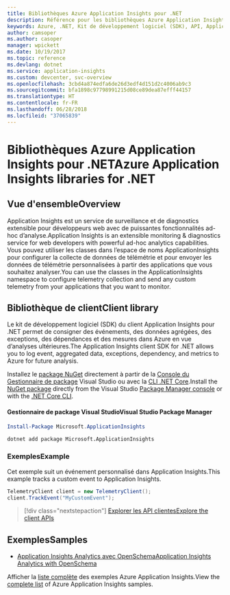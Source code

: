 ```yaml
---
title: Bibliothèques Azure Application Insights pour .NET
description: Référence pour les bibliothèques Azure Application Insights pour .NET
keywords: Azure, .NET, Kit de développement logiciel (SDK), API, Application AppInsights
author: camsoper
ms.author: casoper
manager: wpickett
ms.date: 10/19/2017
ms.topic: reference
ms.devlang: dotnet
ms.service: application-insights
ms.custom: devcenter, svc-overview
ms.openlocfilehash: 3cbd4a874edfa6de26d3edf4d151d2c4006ab9c3
ms.sourcegitcommit: bfa1898c97798991215d08ce89dea87efff44157
ms.translationtype: HT
ms.contentlocale: fr-FR
ms.lasthandoff: 06/28/2018
ms.locfileid: "37065839"
---
```

# <a name="azure-application-insights-libraries-for-net"></a><span data-ttu-id="c905a-104">Bibliothèques Azure Application Insights pour .NET</span><span class="sxs-lookup"><span data-stu-id="c905a-104">Azure Application Insights libraries for .NET</span></span>

## <a name="overview"></a><span data-ttu-id="c905a-105">Vue d'ensemble</span><span class="sxs-lookup"><span data-stu-id="c905a-105">Overview</span></span>

<span data-ttu-id="c905a-106">Application Insights est un service de surveillance et de diagnostics extensible pour développeurs web avec de puissantes fonctionnalités ad-hoc d’analyse.</span><span class="sxs-lookup"><span data-stu-id="c905a-106">Application Insights is an extensible monitoring & diagnostics service for web developers with powerful ad-hoc analytics capabilities.</span></span> <span data-ttu-id="c905a-107">Vous pouvez utiliser les classes dans l’espace de noms ApplicationInsights pour configurer la collecte de données de télémétrie et pour envoyer les données de télémétrie personnalisées à partir des applications que vous souhaitez analyser.</span><span class="sxs-lookup"><span data-stu-id="c905a-107">You can use the classes in the ApplicationInsights namespace to configure telemetry collection and send any custom telemetry from your applications that you want to monitor.</span></span>

## <a name="client-library"></a><span data-ttu-id="c905a-108">Bibliothèque de client</span><span class="sxs-lookup"><span data-stu-id="c905a-108">Client library</span></span>

<span data-ttu-id="c905a-109">Le kit de développement logiciel (SDK) du client Application Insights pour .NET permet de consigner des événements, des données agrégées, des exceptions, des dépendances et des mesures dans Azure en vue d’analyses ultérieures.</span><span class="sxs-lookup"><span data-stu-id="c905a-109">The Application Insights client SDK for .NET allows you to log event, aggregated data, exceptions, dependency, and metrics to Azure for future analysis.</span></span>

<span data-ttu-id="c905a-110">Installez le [package NuGet](https://www.nuget.org/packages/Microsoft.ApplicationInsights ) directement à partir de la [Console du Gestionnaire de package][PackageManager] Visual Studio ou avec la [CLI .NET Core][DotNetCLI].</span><span class="sxs-lookup"><span data-stu-id="c905a-110">Install the [NuGet package](https://www.nuget.org/packages/Microsoft.ApplicationInsights ) directly from the Visual Studio [Package Manager console][PackageManager] or with the [.NET Core CLI][DotNetCLI].</span></span>

#### <a name="visual-studio-package-manager"></a><span data-ttu-id="c905a-111">Gestionnaire de package Visual Studio</span><span class="sxs-lookup"><span data-stu-id="c905a-111">Visual Studio Package Manager</span></span>

```powershell
Install-Package Microsoft.ApplicationInsights 
```

```bash
dotnet add package Microsoft.ApplicationInsights 
```

### <a name="example"></a><span data-ttu-id="c905a-112">Exemples</span><span class="sxs-lookup"><span data-stu-id="c905a-112">Example</span></span>

<span data-ttu-id="c905a-113">Cet exemple suit un événement personnalisé dans Application Insights.</span><span class="sxs-lookup"><span data-stu-id="c905a-113">This example tracks a custom event to Application Insights.</span></span>

```csharp
TelemetryClient client = new TelemetryClient();
client.TrackEvent("MyCustomEvent");
```

> [!div class="nextstepaction"]
> [<span data-ttu-id="c905a-114">Explorer les API clientes</span><span class="sxs-lookup"><span data-stu-id="c905a-114">Explore the client APIs</span></span>](/dotnet/api/overview/azure/insights/client)



## <a name="samples"></a><span data-ttu-id="c905a-115">Exemples</span><span class="sxs-lookup"><span data-stu-id="c905a-115">Samples</span></span>

- [<span data-ttu-id="c905a-116">Application Insights Analytics avec OpenSchema</span><span class="sxs-lookup"><span data-stu-id="c905a-116">Application Insights Analytics with OpenSchema</span></span>](https://azure.microsoft.com/resources/samples/guidance-appinsights-openschema/)

<span data-ttu-id="c905a-117">Afficher la [liste complète](https://azure.microsoft.com/resources/samples/?service=application-insights&platform=dotnet) des exemples Azure Application Insights.</span><span class="sxs-lookup"><span data-stu-id="c905a-117">View the [complete list](https://azure.microsoft.com/resources/samples/?service=application-insights&platform=dotnet) of Azure Application Insights samples.</span></span>

[PackageManager]: https://docs.microsoft.com/nuget/tools/package-manager-console
[DotNetCLI]: https://docs.microsoft.com/dotnet/core/tools/dotnet-add-package
